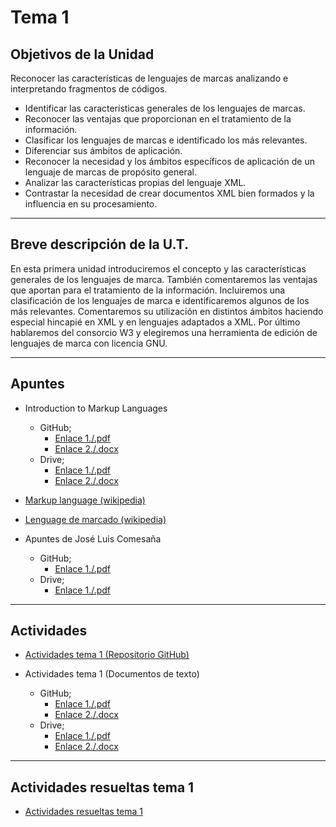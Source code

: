 # Tema 1

## Objetivos de la Unidad

Reconocer las características de lenguajes de marcas analizando e interpretando fragmentos de códigos.

* Identificar las características generales de los lenguajes de marcas.
* Reconocer las ventajas que proporcionan en el tratamiento de la información.
* Clasificar los lenguajes de marcas e identificado los más relevantes.
* Diferenciar sus ámbitos de aplicación.
* Reconocer la necesidad y los ámbitos específicos de aplicación de un lenguaje de marcas de propósito general.
* Analizar las características propias del lenguaje XML.
* Contrastar la necesidad de crear documentos XML bien formados y la influencia en su procesamiento.

-----

## Breve descripción de la U.T.
En esta primera unidad introduciremos el concepto y las características generales de los lenguajes de marca. También comentaremos las ventajas que aportan para el tratamiento de la información. Incluiremos una clasificación de los lenguajes de marca e identificaremos algunos de los más relevantes. Comentaremos su utilización en distintos ámbitos haciendo especial hincapié en XML y en lenguajes adaptados a XML. Por último hablaremos del consorcio W3 y elegiremos una herramienta de edición de lenguajes de marca con licencia GNU.

-----


## Apuntes
* Introduction to Markup Languages
	* GitHub; 
		* [Enlace 1./.pdf](https://github.com/usaurioRAWR/Lenguaje-de-marcado/blob/main/Tema%201/Additional%20documentation/Apuntes/Lesson%201%20Markup%20Language.pdf)
		* [Enlace 2./.docx](https://github.com/usaurioRAWR/Lenguaje-de-marcado/blob/main/Tema%201/Additional%20documentation/Apuntes/Lesson%201%20Markup%20Language.ppt.pptx) 
	* Drive;
		* [Enlace 1./.pdf](https://drive.google.com/file/d/1DLw2txUveSN3NAc5u_Pd2EQL4gEx45XZ/view?usp=sharing)
		* [Enlace 2./.docx](https://drive.google.com/file/d/1mM3urjSDiY9paQutLUIUOTQoxUvEIVVS/view?usp=sharing) 

*  [Markup language (wikipedia)](https://en.wikipedia.org/wiki/Markup_language)

* [Lenguage de marcado (wikipedia)](https://es.wikipedia.org/wiki/Lenguaje_de_marcado)

*  Apuntes de José Luis Comesaña
	* GitHub; 
		* [Enlace 1./.pdf](https://github.com/usaurioRAWR/Lenguaje-de-marcado/blob/main/Tema%201/Additional%20documentation/Apuntes/LMSGI_01.pdf)
	* Drive;
		* [Enlace 1./.pdf](https://drive.google.com/file/d/1e6fHXoHgy2Mp_TDlp-gLy4xZ3_xsaTKG/view?usp=sharing)

-----

## Actividades
*  [Actividades tema 1 (Repositorio GitHub)](https://github.com/usaurioRAWR/Lenguaje-de-marcado/tree/main/Tema%201/Actividades%20tema%201)

*  Actividades tema 1 (Documentos de texto)
	* GitHub; 
		* [Enlace 1./.pdf](https://github.com/usaurioRAWR/Lenguaje-de-marcado/blob/main/Tema%201/Additional%20documentation/Actividades/LMSGI_01_Actividades.pdf)
		* [Enlace 2./.docx](https://github.com/usaurioRAWR/Lenguaje-de-marcado/blob/main/Tema%201/Additional%20documentation/Actividades/LMSGI_01_Actividades.docx) 
	* Drive;
		* [Enlace 1./.pdf](https://drive.google.com/file/d/1--CG_-H6b7bPg8PxYcK-0kG7FIaUSP7s/view?usp=sharing)
		* [Enlace 2./.docx](https://drive.google.com/file/d/1hte3eWyH9S9GNLoNi3TtwqLMmUwYZXTV/view?usp=sharing) 
	
-----

## Actividades resueltas tema 1
	
* [Actividades resueltas tema 1](https://github.com/usaurioRAWR/Lenguaje-de-marcado/tree/main/Tema%201/Actividades%20resueltas%20tema%201)
